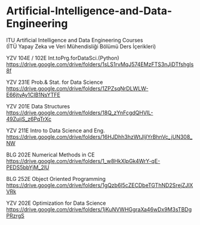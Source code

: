 # Artificial-Intelligence-and-Data-Engineering
ITU Artificial Intelligence and Data Engineering Courses<br/>
(İTÜ Yapay Zeka ve Veri Mühendisliği Bölümü Ders İçerikleri)<br/>


YZV 104E / 102E Int.toPrg.forDataSci.(Python)<br/>
https://drive.google.com/drive/folders/1sLS1rvMqJ574EMzFTS3nJjDTfshgls8f

YZV 231E Prob.& Stat. for Data Science<br/>
https://drive.google.com/drive/folders/1ZPZsqNrDLWLW-E66jtyAy1CIB1NsYTFE

YZV 201E Data Structures<br/>
https://drive.google.com/drive/folders/18Q_zYnFcgdQHVIL-49ZuiiS_z6PqTrXc

YZV 211E Intro to Data Science and Eng.<br/>
https://drive.google.com/drive/folders/16HJDhh3hzWtJljlYrBhnVc_jUN308_NW

BLG 202E Numerical Methods in CE<br/>
https://drive.google.com/drive/folders/1_w8HkXlpGk4WrY-qE-PEDS5bbYjM_2lU

BLG 252E Object Oriented Programming<br/>
https://drive.google.com/drive/folders/1gQzb6l5cZECDbeTGThND2SrejZJlXVRk

YZV 202E Optimization for Data Science<br/>
https://drive.google.com/drive/folders/1jKuNVWHGgraXa46wDx9M3sTBDgPRzrgS
